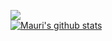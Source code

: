 <a href="https://github.com/anuraghazra/github-readme-stats"><img align="center" src="https://github-readme-stats.vercel.app/api/top-langs/?username=MauricioLlugdar&theme=github_dark&layout=compact&hide_border=true" /></a>  
 <a href="https://github.com/anuraghazra/github-readme-stats"><img align="center" src="https://github-readme-stats.vercel.app/api?username=MauricioLlugdar&theme=github_dark&hide=contribs,issues&show_icons=true&hide_border=true" alt="Mauri's github stats" /></a>
